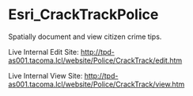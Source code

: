 # Esri_CrackTrackPolice
Spatially document and view citizen crime tips.

Live Internal Edit Site: http://tpd-as001.tacoma.lcl/website/Police/CrackTrack/edit.htm

Live Internal View Site: http://tpd-as001.tacoma.lcl/website/Police/CrackTrack/view.htm
